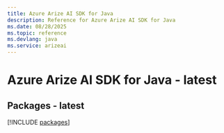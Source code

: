 ```yaml
---
title: Azure Arize AI SDK for Java
description: Reference for Azure Arize AI SDK for Java
ms.date: 08/28/2025
ms.topic: reference
ms.devlang: java
ms.service: arizeai
---
```

# Azure Arize AI SDK for Java - latest
## Packages - latest
[!INCLUDE [packages](arize-ai-index.md)]